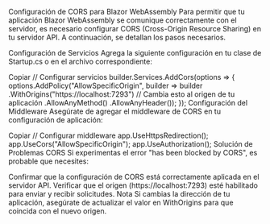 Configuración de CORS para Blazor WebAssembly
Para permitir que tu aplicación Blazor WebAssembly se comunique correctamente con el servidor, es necesario configurar CORS (Cross-Origin Resource Sharing) en tu servidor API. A continuación, se detallan los pasos necesarios.

Configuración de Servicios
Agrega la siguiente configuración en tu clase de Startup.cs o en el archivo correspondiente:

Copiar
// Configurar servicios
builder.Services.AddCors(options =>
{
    options.AddPolicy("AllowSpecificOrigin",
        builder => builder
            .WithOrigins("https://localhost:7293") // Cambia esto al origen de tu aplicación
            .AllowAnyMethod()
            .AllowAnyHeader());
});
Configuración del Middleware
Asegúrate de agregar el middleware de CORS en tu configuración de aplicación:

Copiar
// Configurar middleware
app.UseHttpsRedirection();
app.UseCors("AllowSpecificOrigin");
app.UseAuthorization();
Solución de Problemas CORS
Si experimentas el error "has been blocked by CORS", es probable que necesites:

Confirmar que la configuración de CORS está correctamente aplicada en el servidor API.
Verificar que el origen (https://localhost:7293) esté habilitado para enviar y recibir solicitudes.
Nota
Si cambias la dirección de tu aplicación, asegúrate de actualizar el valor en WithOrigins para que coincida con el nuevo origen.
